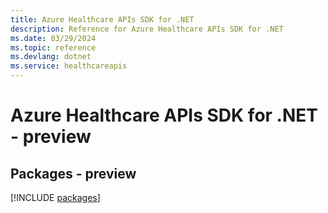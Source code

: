```yaml
---
title: Azure Healthcare APIs SDK for .NET
description: Reference for Azure Healthcare APIs SDK for .NET
ms.date: 03/29/2024
ms.topic: reference
ms.devlang: dotnet
ms.service: healthcareapis
---
```

# Azure Healthcare APIs SDK for .NET - preview
## Packages - preview
[!INCLUDE [packages](healthcare-apis-index.md)]